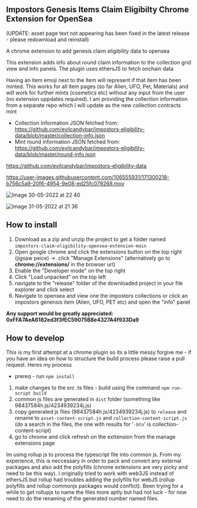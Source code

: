 <h2>Impostors Genesis Items Claim Eligibilty Chrome Extension for OpenSea</h2>

(UPDATE: asset page text not appearing has been fixed in the latest release - please redownload and reinstall)

A chrome extension to add genesis claim eligibility data to opensea

This extension adds info about round claim information to the collection grid view and info panels. The plugin uses ethersJS to fetch onchain data

Having an item emoji next to the item will represent if that item has been minted. This works for all item pages (so far Alien, UFO, Pet, Materials) and will work for further mints (cosmetics etc) without any input from the user (no extension uppdates required). I am providing the collection information from a separate repo which I will update as the new collection contracts mint

- Collection Information JSON fetched from: https://github.com/evilcandybar/impostors-eligibility-data/blob/master/collection-info.json
- Mint round information JSON fetched from: https://github.com/evilcandybar/impostors-eligibility-data/blob/master/round-info.json

https://github.com/evilcandybar/impostors-eligibility-data


https://user-images.githubusercontent.com/106555931/171300218-b756c5a9-20f6-4954-9e08-ed25fc079268.mov


![Image 30-05-2022 at 22 40](https://user-images.githubusercontent.com/106555931/171061640-59b32964-b607-488c-89ca-937ef452c161.jpg)


![Image 31-05-2022 at 21 36](https://user-images.githubusercontent.com/106555931/171280132-27a2d0d9-22b8-43c0-b862-f100657dc75c.jpg)


<h2>How to install</h2>

1. Download as a zip and unzip the project to get a folder named `impostors-claim-eligibility-opensea-extension-main`
2. Open google chrome and click the extensions button on the top right (jigsaw peice) ->. click "Manage Extensions" (alternatively go to **chrome://extensions/** in the browser url)
3. Enable the "Developer mode" on the top right
4. Click "Load unpacked" on the top left
5. navigate to the "release" folder of the downloaded project in your file explorer and click select
6. Navigate to opensea and view one the impostors collections or click an impostors genensis item (Alien, UFO, PET etc) and open the "info" panel

**Any support would be greatly appreciated: 0xFFA7AeA6182ed3f3fEC59075B8e4327A4f933Da9**

<h2>How to develop</h2>
This is my first attempt at a chrome plugin so its a little messy forgive me - if you have an idea on how to structure the build process please raise a pull request. Heres my process

- prereq - run `npm install`

1. make changes to the src .ts files - build using the command `npm run-script build`
2. common js files are generated in `dist` folder (something like 98437584h.js/4234939234j.js)
3. copy generated js files (98437584h.js/4234939234j.js) to `release` and rename to `asset-content-script.js` and `collection-content-script.js` (do a search in the files, the one with results for '`-btn`' is collection-content-script)
4. go to chrome and click refresh on the exttension from the manage extensions page

Im using rollup js to process the typescript file into common js. From my experience, this is neccessary in order to pack and convert any external packages and also add the polyfills (chrome extensions are very picky and need to be this way). I originally tried to work with web3JS instead of ethersJS but rollup had troubles adding the polyfills for webJS (rollup polyfills and rollup commonjs packages would conflict). Been trying for a while to get rollupjs to name the files more aptly but had not luck - for now need to do the renaming of the generated number named files.
